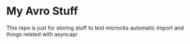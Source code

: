 # My Avro Stuff

This repo is just for storing stuff to test microcks automatic import and things related with asyncapi
